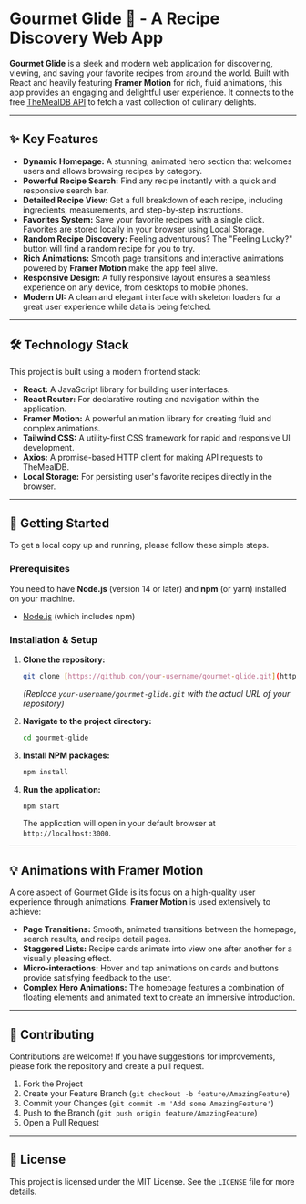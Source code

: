 # Gourmet Glide 🍳 - A Recipe Discovery Web App

**Gourmet Glide** is a sleek and modern web application for discovering, viewing, and saving your favorite recipes from around the world. Built with React and heavily featuring **Framer Motion** for rich, fluid animations, this app provides an engaging and delightful user experience. It connects to the free [TheMealDB API](https://www.themealdb.com/api.php) to fetch a vast collection of culinary delights.



---

## ✨ Key Features

* **Dynamic Homepage:** A stunning, animated hero section that welcomes users and allows browsing recipes by category.
* **Powerful Recipe Search:** Find any recipe instantly with a quick and responsive search bar.
* **Detailed Recipe View:** Get a full breakdown of each recipe, including ingredients, measurements, and step-by-step instructions.
* **Favorites System:** Save your favorite recipes with a single click. Favorites are stored locally in your browser using Local Storage.
* **Random Recipe Discovery:** Feeling adventurous? The "Feeling Lucky?" button will find a random recipe for you to try.
* **Rich Animations:** Smooth page transitions and interactive animations powered by **Framer Motion** make the app feel alive.
* **Responsive Design:** A fully responsive layout ensures a seamless experience on any device, from desktops to mobile phones.
* **Modern UI:** A clean and elegant interface with skeleton loaders for a great user experience while data is being fetched.

---

## 🛠️ Technology Stack

This project is built using a modern frontend stack:

* **React:** A JavaScript library for building user interfaces.
* **React Router:** For declarative routing and navigation within the application.
* **Framer Motion:** A powerful animation library for creating fluid and complex animations.
* **Tailwind CSS:** A utility-first CSS framework for rapid and responsive UI development.
* **Axios:** A promise-based HTTP client for making API requests to TheMealDB.
* **Local Storage:** For persisting user's favorite recipes directly in the browser.

---

## 🚀 Getting Started

To get a local copy up and running, please follow these simple steps.

### Prerequisites

You need to have **Node.js** (version 14 or later) and **npm** (or yarn) installed on your machine.

* [Node.js](https://nodejs.org/) (which includes npm)

### Installation & Setup

1.  **Clone the repository:**
    ```bash
    git clone [https://github.com/your-username/gourmet-glide.git](https://github.com/your-username/gourmet-glide.git)
    ```
    *(Replace `your-username/gourmet-glide.git` with the actual URL of your repository)*

2.  **Navigate to the project directory:**
    ```bash
    cd gourmet-glide
    ```

3.  **Install NPM packages:**
    ```bash
    npm install
    ```

4.  **Run the application:**
    ```bash
    npm start
    ```
    The application will open in your default browser at `http://localhost:3000`.

---

## 💡 Animations with Framer Motion

A core aspect of Gourmet Glide is its focus on a high-quality user experience through animations. **Framer Motion** is used extensively to achieve:

* **Page Transitions:** Smooth, animated transitions between the homepage, search results, and recipe detail pages.
* **Staggered Lists:** Recipe cards animate into view one after another for a visually pleasing effect.
* **Micro-interactions:** Hover and tap animations on cards and buttons provide satisfying feedback to the user.
* **Complex Hero Animations:** The homepage features a combination of floating elements and animated text to create an immersive introduction.

---

## 🤝 Contributing

Contributions are welcome! If you have suggestions for improvements, please fork the repository and create a pull request.

1.  Fork the Project
2.  Create your Feature Branch (`git checkout -b feature/AmazingFeature`)
3.  Commit your Changes (`git commit -m 'Add some AmazingFeature'`)
4.  Push to the Branch (`git push origin feature/AmazingFeature`)
5.  Open a Pull Request

---

## 📄 License

This project is licensed under the MIT License. See the `LICENSE` file for more details.